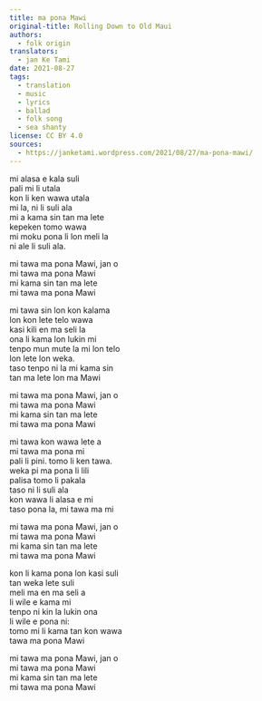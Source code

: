 ```yaml
---
title: ma pona Mawi
original-title: Rolling Down to Old Maui
authors:
  - folk origin
translators:
  - jan Ke Tami
date: 2021-08-27
tags:
  - translation
  - music
  - lyrics
  - ballad
  - folk song
  - sea shanty
license: CC BY 4.0
sources:
  - https://janketami.wordpress.com/2021/08/27/ma-pona-mawi/
---
```


mi alasa e kala suli  \
pali mi li utala  \
kon li ken wawa utala  \
mi la, ni li suli ala  \
mi a kama sin tan ma lete  \
kepeken tomo wawa  \
mi moku pona li lon meli la  \
ni ale li suli ala.

mi tawa ma pona Mawi, jan o  \
mi tawa ma pona Mawi  \
mi kama sin tan ma lete  \
mi tawa ma pona Mawi

mi tawa sin lon kon kalama  \
lon kon lete telo wawa  \
kasi kili en ma seli la  \
ona li kama lon lukin mi  \
tenpo mun mute la mi lon telo  \
lon lete lon weka.  \
taso tenpo ni la mi kama sin  \
tan ma lete lon ma Mawi

mi tawa ma pona Mawi, jan o  \
mi tawa ma pona Mawi  \
mi kama sin tan ma lete  \
mi tawa ma pona Mawi

mi tawa kon wawa lete a  \
mi tawa ma pona mi  \
pali li pini. tomo li ken tawa.  \
weka pi ma pona li lili  \
palisa tomo li pakala  \
taso ni li suli ala  \
kon wawa li alasa e mi  \
taso pona la, mi tawa ma mi

mi tawa ma pona Mawi, jan o  \
mi tawa ma pona Mawi  \
mi kama sin tan ma lete  \
mi tawa ma pona Mawi

kon li kama pona lon kasi suli  \
tan weka lete suli  \
meli ma en ma seli a  \
li wile e kama mi  \
tenpo ni kin la lukin ona  \
li wile e pona ni:  \
tomo mi li kama tan kon wawa  \
tawa ma pona Mawi

mi tawa ma pona Mawi, jan o  \
mi tawa ma pona Mawi  \
mi kama sin tan ma lete  \
mi tawa ma pona Mawi
